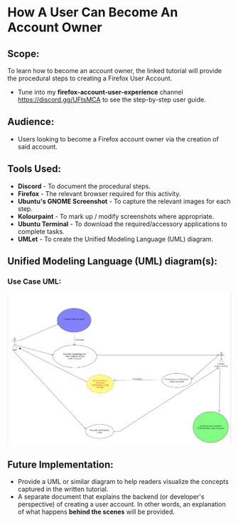 # How A User Can Become An Account Owner

## Scope:
To learn how to become an account owner, the linked tutorial will provide the procedural steps to 
creating a Firefox User Account. 
* Tune into my **firefox-account-user-experience** channel https://discord.gg/UFtsMCA to see the step-by-step user guide.

## Audience:
* Users looking to become a Firefox account owner via the creation of said account.

## Tools Used:
- **Discord** - To document the procedural steps.
- **Firefox** - The relevant browser required for this activity.
- **Ubuntu's GNOME Screenshot** - To capture the relevant images for each step.
- **Kolourpaint** -  To mark up / modify screenshots where appropriate.
- **Ubuntu Terminal** - To download the required/accessory applications to complete tasks.
- **UMLet** - To create the Unified Modeling Language (UML) diagram.

## Unified Modeling Language (UML) diagram(s):

### Use Case UML:

![alt text](/User-Accounts/visual-resources/uml-diagrams/use-case-diagram/Use-Case-UML.png "Use-Case-UML")


## Future Implementation:
* Provide a UML or similar diagram to help readers visualize the concepts captured in the written tutorial.
* A separate document that explains the backend (or developer's perspective) of creating a user account.
In other words, an explanation of what happens **behind the scenes** will be provided.